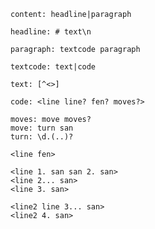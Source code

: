    content: headline|paragraph

    headline: # text\n

    paragraph: textcode paragraph

    textcode: text|code

    text: [^<>]

    code: <line line? fen? moves?>

    moves: move moves?
    move: turn san
    turn: \d.(..)?

    <line fen>

    <line 1. san san 2. san>
    <line 2... san>
    <line 3. san>

    <line2 line 3... san>
    <line2 4. san>
    
